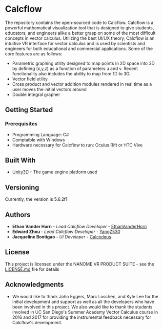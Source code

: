# Calcflow
The repository contains the open-sourced code to Calcflow. Calcflow is a powerful mathematical visualization tool that is designed to give students, educators, and engineers alike a better grasp on some of the most difficult concepts in vector calculus. Utilizing the best UI/UX theory, Calcflow is an intuitive VR interface for vector calculus and is used by scientists and engineers for both educational and commercial applications. Some of the core features are as follows:

* Parametric graphing utility designed to map points in 2D space into 3D by defining (x,y,z) as a function of parameters u and v. Recent functionality also includes the ability to map from 1D to 3D.
* Vector field utility
* Cross product and vector addition modules rendered in real time as a user moves the initial vectors around
* Double integral grapher


## Getting Started

### Prerequisites

* Programming Language: C#
* Comptaible with Windows
* Hardware necessary for Calcflow to run: Oculus Rift or HTC Vive


## Built With

* [Unity3D](https://unity3d.com/) - The game engine platform used

## Versioning

Currently, the version is 5.6.2f1

## Authors

* **Ethan Vander Horn** - *Lead Calcflow Developer* - [EthanVanderHorn](https://github.com/EthanVanderHorn)
* **Edward Zhou** - *Lead Calcflow Developer* - [YangZ530](https://github.com/YangZ530)
* **Jacqueline Bontigao** - *UI Developer* - [Calcodeus](https://github.com/calcodeus)

## License

This project is licensed under the NANOME VR PRODUCT SUITE - see the [LICENSE.md](LICENSE.md) file for details

## Acknowledgments

* We would like to thank John Eggers, Marc Loschen, and Kyle Lee for the initial development and support as well as all the developers who have been involved in this project. We also would like to thank the students involved in UC San Diego's Summer Academy Vector Calculus course in 2016 and 2017 for providing the instrumental feedback necessary for Calcflow's development.

